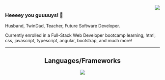 <img align="right" src="https://visitor-badge.laobi.icu/badge?page_id=mik3ymikes.mik3ymikes" />

### Heeeey you guuuuys! 👋

Husband, TwinDad, Teacher, Future Software Developer.

Currently enrolled in a Full-Stack Web Developer bootcamp learning, html, css, javascript, typescript, angular, bootstrap, and much more! 





<hr>
<h2 align="center"> Languages/Frameworks </h2>


<p align="center">
  <a href="https://skillicons.dev">
    <img src="https://skillicons.dev/icons?i=html,css,javascript,angular,github,typescript,bootstrap" />
  </a>
</p>

<br>

<div align="center">


  
</div>




